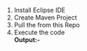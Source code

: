 <ol>
<li>Install Eclipse IDE</li>
<li>Create Maven Project</li>
<li>Pull the from this Repo</li>
<li>Execute the code</li>
<b>Output:-</b><br>
</ol>